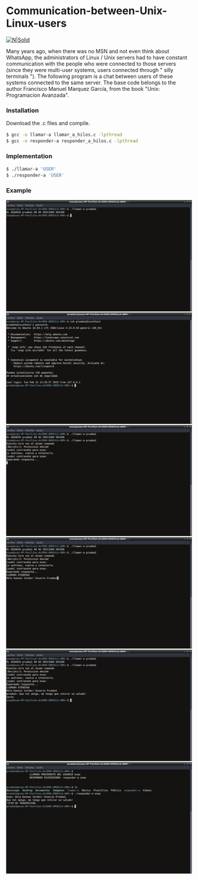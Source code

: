 # Communication-between-Unix-Linux-users

[![N|Solid](https://cldup.com/dTxpPi9lDf.thumb.png)](https://nodesource.com/products/nsolid)

Many years ago, when there was no MSN and not even think about WhatsApp, the administrators of Linux / Unix servers had to have constant communication with the people who were connected to those servers (since they were multi-user systems, users connected through " silly terminals "). The following program is a chat between users of these systems connected to the same server. The base code belongs to the author Francisco Manuel Marquez García, from the book "Unix: Programacion Avanzada".



### Installation

Download the .c files and compile.

```sh
$ gcc -o llamar-a llamar_a_hilos.c -lpthread
$ gcc -o responder-a responder_a_hilos.c -lpthread 
```

### Implementation

```sh
$ ./llamar-a 'USER'
$ ./responder-a 'USER'
```

### Example

![Screenshot](cap1.png)
![Screenshot](cap2.png)
![Screenshot](cap3.png)
![Screenshot](cap4.png)
![Screenshot](cap5.png)
![Screenshot](cap6.png)




[//]: # (These are reference links used in the body of this note and get stripped out when the markdown processor does its job. There is no need to format nicely because it shouldn't be seen. Thanks SO - http://stackoverflow.com/questions/4823468/store-comments-in-markdown-syntax)


   [dill]: <https://github.com/joemccann/dillinger>
   [git-repo-url]: <https://github.com/joemccann/dillinger.git>
   [john gruber]: <http://daringfireball.net>
   [df1]: <http://daringfireball.net/projects/markdown/>
   [markdown-it]: <https://github.com/markdown-it/markdown-it>
   [Ace Editor]: <http://ace.ajax.org>
   [node.js]: <http://nodejs.org>
   [Twitter Bootstrap]: <http://twitter.github.com/bootstrap/>
   [jQuery]: <http://jquery.com>
   [@tjholowaychuk]: <http://twitter.com/tjholowaychuk>
   [express]: <http://expressjs.com>
   [AngularJS]: <http://angularjs.org>
   [Gulp]: <http://gulpjs.com>

   [PlDb]: <https://github.com/joemccann/dillinger/tree/master/plugins/dropbox/README.md>
   [PlGh]: <https://github.com/joemccann/dillinger/tree/master/plugins/github/README.md>
   [PlGd]: <https://github.com/joemccann/dillinger/tree/master/plugins/googledrive/README.md>
   [PlOd]: <https://github.com/joemccann/dillinger/tree/master/plugins/onedrive/README.md>
   [PlMe]: <https://github.com/joemccann/dillinger/tree/master/plugins/medium/README.md>
   [PlGa]: <https://github.com/RahulHP/dillinger/blob/master/plugins/googleanalytics/README.md>
